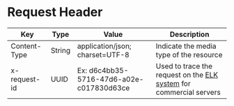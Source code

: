 # Request Header

| Key          | Type   | Value                                    | Description                                                |
|--------------|--------|------------------------------------------|------------------------------------------------------------|
| Content-Type | String | application/json; charset=UTF-8          | Indicate the media type of the resource                    |
| x-request-id | UUID   | Ex: d6c4bb35-5716-47d6-a02e-c017830d63ce | Used to trace the request on the [ELK system](https://elk.qupworld.com/) for commercial servers |
